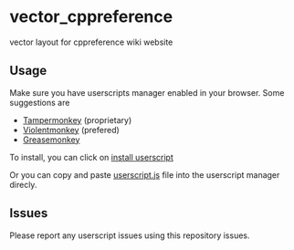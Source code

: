 # vector_cppreference
vector layout for cppreference wiki website


## Usage 
Make sure you have userscripts manager enabled in your browser. Some suggestions are 
- [Tampermonkey](https://www.tampermonkey.net/) (proprietary)
- [Violentmonkey](https://violentmonkey.github.io/get-it/) (prefered)
- [Greasemonkey](https://addons.mozilla.org/firefox/addon/greasemonkey/) 
  
To install, you can click on [install userscript][vector_cppreference-userscript]

[vector_cppreference-userscript]: https://github.com/MohamedElashri/vector_cppreference/raw/main/vector_cppreference.user.js

Or you can copy and paste [userscript.js](https://github.com/MohamedElashri/vector_cppreference/blob/main/vector_cppreference.user.js) file into the userscript manager direcly. 

## Issues

Please report any userscript issues using this repository issues. 

